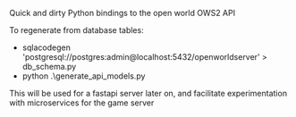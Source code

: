 Quick and dirty Python bindings to the open world OWS2 API

To regenerate from database tables:

- sqlacodegen 'postgresql://postgres:admin@localhost:5432/openworldserver' > db_schema.py
- python .\generate_api_models.py

This will be used for a fastapi server later on, and facilitate experimentation with microservices for the game server